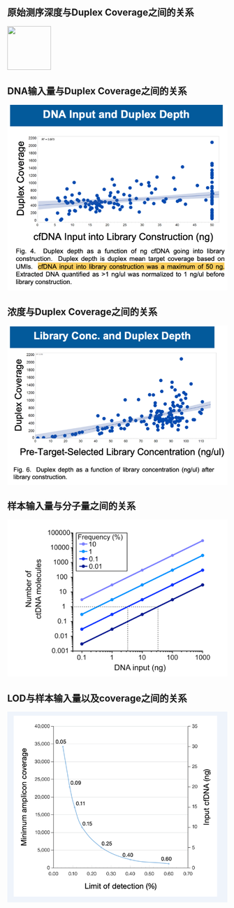 ##  原始测序深度与Duplex Coverage之间的关系

<img src="https://github.com/fanyucai1/ctDNA/blob/master/image1.png" width="100px" height="100px"/>

##  DNA输入量与Duplex Coverage之间的关系

![DNA输入量与Duplex Coverage之间的关系](./image2.png)

##  浓度与Duplex Coverage之间的关系

![浓度与Duplex Coverage之间的关系](./image3.png)

##  样本输入量与分子量之间的关系

![样本输入量与分子量之间的关系](./image4.png)

##  LOD与样本输入量以及coverage之间的关系

![LOD与样本输入量以及coverage之间的关系](./image5.png)